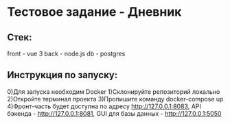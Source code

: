 # Тестовое задание - Дневник

## Стек:
front - vue 3
back - node.js
db - postgres

## Инструкция по запуску:
0)Для запуска необходим Docker
1)Склонируйте репозиторий локально
2)Откройте терминал проекта
3)Пропишите команду docker-compose up
4)Фронт-часть будет доступна по адресу http://127.0.0.1:8083, API бэкенда - http://127.0.0.1:8081, GUI для базы данных - http://127.0.0.1:5050
